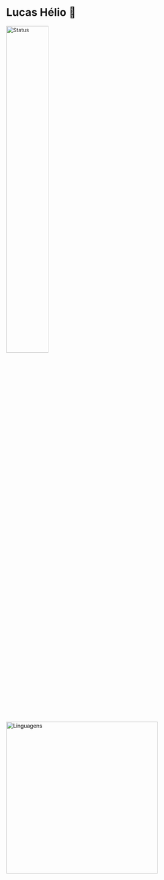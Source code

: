 # Lucas Hélio 👋


<img alt="Status" align="left" width="47%" src="https://github-readme-stats.vercel.app/api?username=lucasHelio&show_icons=true"/>

<img alt="Linguagens" align="left"  height="400px" src="https://github-readme-stats.vercel.app/api/top-langs/?username=lucasHelio&layout=donut-vertical"/>
